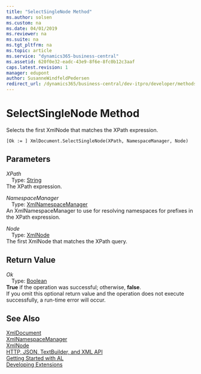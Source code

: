 ```yaml
---
title: "SelectSingleNode Method"
ms.author: solsen
ms.custom: na
ms.date: 04/01/2019
ms.reviewer: na
ms.suite: na
ms.tgt_pltfrm: na
ms.topic: article
ms.service: "dynamics365-business-central"
ms.assetid: 620f0e32-eadc-43e9-8f6e-8fc0b12c3aaf
caps.latest.revision: 1
manager: edupont
author: SusanneWindfeldPedersen
redirect_url: /dynamics365/business-central/dev-itpro/developer/methods-auto/library
---
```

<!--This topic is deprected, see redirection URL-->

 

# SelectSingleNode Method
Selects the first XmlNode that matches the XPath expression.  
```  
[Ok := ] XmlDocument.SelectSingleNode(XPath, NamespaceManager, Node)  
```  
## Parameters
*XPath*    
&emsp;Type: [String](../datatypes/devenv-text-data-type.md)  
The XPath expression.  
  
*NamespaceManager*    
&emsp;Type: [XmlNamespaceManager](xmlnamespacemanager-class.md)  
An XmlNamespaceManager to use for resolving namespaces for prefixes in the XPath expression.  
  
*Node*    
&emsp;Type: [XmlNode](xmlnode-class.md)  
The first XmlNode that matches the XPath query.  
  
## Return Value
*Ok*  
&emsp;Type: [Boolean](../datatypes/devenv-boolean-data-type.md)  
**True** if the operation was successful; otherwise, **false**.  
If you omit this optional return value and the operation does not execute successfully, a run-time error will occur.  
  
## See Also
[XmlDocument](xmldocument-class.md)  
[XmlNamespaceManager](xmlnamespacemanager-class.md)  
[XmlNode](xmlnode-class.md)  
[HTTP, JSON, TextBuilder, and XML API](../devenv-restapi-overview.md)  
[Getting Started with AL](../devenv-get-started.md)  
[Developing Extensions](../devenv-dev-overview.md)  
